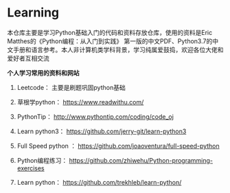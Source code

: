 # Learning
 本仓库主要是学习Python基础入门的代码和资料存放仓库，使用的资料是Eric Matthes的《Python编程：从入门到实践》
 第一版的中文PDF、Python3.7的中文手册和语言参考。本人非计算机类学科背景，学习纯属爱鼓捣，欢迎各位大佬和爱好者互相交流

    
**个人学习常用的资料和网站**


1. Leetcode：
    主要是刷题巩固python基础

2. 草根学python：
https://www.readwithu.com/

3. PythonTip：
http://www.pythontip.com/coding/code_oj

4. Learn python3：
https://github.com/jerry-git/learn-python3

5. Full Speed python ：
https://github.com/joaoventura/full-speed-python

6. Python编程练习：
https://github.com/zhiwehu/Python-programming-exercises

7. Learn python：
https://github.com/trekhleb/learn-python/


